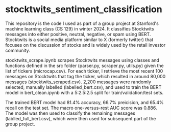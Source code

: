 # stocktwits_sentiment_classification
This repository is the code I used as part of a group project at Stanford's machine learning class (CS 129) in winter 2024.
It classifies Stocktwits messages into either positive, neutral, negative, or spam using BERT.
Stocktwits is a social media platform similar to X (formerly twitter) that focuses on the discussion of stocks and is widely used by the retail investor community.

stocktwits_scrape.ipynb scrapes Stocktwits messages using classes and functions defined in the src folder (parser.py, scraper.py, utils.py) given the list of tickers (microcap.csv).
For each ticker, I retrieve the most recent 100 messages on Stocktwits that tag the ticker, which resulted in around 80,000 messages (stocktwits_scraped.csv).
2,200 messages were randomly selected, manually labelled (labelled_bert.csv), and used to train the BERT model in bert_clean.ipynb with a 5:2.5:2.5 split for train/validation/test sets.

The trained BERT model had 81.4% accuracy, 66.7% preicision, and 65.4% recall on the test set.
The macro one-versus-rest AUC score was 0.886.
The model was then used to classify the remaining messages (lablled_full_bert.csv), which were then used for subsequent part of the group project.
